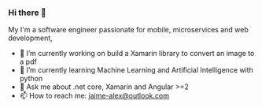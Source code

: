 ### Hi there 👋

My I'm a software engineer passionate for mobile, microservices and web development, 


- 🔭 I’m currently working on build a Xamarin library to convert an image to a pdf
- 🌱 I’m currently learning Machine Learning and Artificial Intelligence with python
- 💬 Ask me about .net core, Xamarin and Angular >=2
- 📫 How to reach me: jaime-alex@outlook.com
